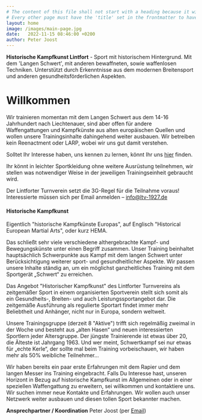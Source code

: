 ```yaml
---
# The content of this file shall not start with a heading because it will force Jekyll to create a new page entry in the nav bar. So start with simple text first.
# Every other page must have the 'title' set in the frontmatter to have it shown in the nav bar and have its own link.
layout: home
image: /images/main-page.jpg
date:   2022-11-15 08:46:00 +0200
author: Peter Joost
---
```


**Historische Kampfkunst Lintfort** - Sport mit historischem Hintergrund.
Mit dem 'Langen Schwert', mit anderen bewaffneten, sowie waffenlosen Techniken. Unterstützt durch Erkenntnisse aus dem modernen Breitensport und anderen gesundheitsförderlichen Aspekten.

# Willkommen
Wir trainieren momentan mit dem Langen Schwert aus dem 14-16 Jahrhundert nach Liechtenauer, sind aber offen für andere Waffengattungen und Kampfkünste aus alten europäischen Quellen und wollen unsere Trainingsinhalte dahingehend weiter ausbauen. Wir betreiben kein Reenactment oder LARP, wobei wir uns gut damit verstehen.

Solltet Ihr Interesse haben, uns kennen zu lernen, könnt Ihr uns [hier](https://hema-ltv1927.github.io/contact/) finden.

Ihr könnt in leichter Sportkleidung ohne weitere Ausrüstung teilnehmen, wir stellen was notwendiger Weise in der jeweiligen Trainingseinheit gebraucht wird.

Der Lintforter Turnverein setzt die 3G-Regel für die Teilnahme voraus!
Interessierte müssen sich per Email anmelden – [info@ltv-1927.de](mailto:info@ltv-1927.de)

#### Historische Kampfkunst
Eigentlich "historische Kampfkünste Europas", auf Englisch "Historical European Martial Arts", oder kurz HEMA.

Das schließt sehr viele verschiedene althergebrachte Kampf- und Bewegungskünste unter einen Begriff zusammen. Unser Training beinhaltet hauptsächlich Schwerpunkte aus Kampf mit dem langen Schwert unter Berücksichtigung weiterer sport- und gesundheitlicher Aspekte. Wir passen unsere Inhalte ständig an, um ein möglichst ganzheitliches Training mit dem Sportgerät „Schwert“ zu erreichen.

Das Angebot "Historischer Kampfkunst" des Lintforter Turnvereins als zeitgemäßer Sport in einem organisierten Sportverein stellt sich somit als ein Gesundheits-, Breiten- und auch Leistungssportangebot dar.
Die zeitgemäße Ausführung als regulierte Sportart findet immer mehr Beliebtheit und Anhänger, nicht nur in Europa, sondern weltweit.

Unsere Trainingsgruppe (derzeit 8 "Aktive") trifft sich regelmäßig zweimal in der Woche und besteht aus „alten Hasen“ und neuen interessierten Sportlern jeder Altersgruppe. Der jüngste Trainierende ist etwas über 20, die Älteste ist Jahrgang 1963. Und wer meint, Schwertkampf sei nur etwas für „echte Kerle“, der sollte mal beim Training vorbeischauen, wir haben mehr als 50% weibliche Teilnehmer…

Wir haben bereits ein paar erste Erfahrungen mit dem Rapier und dem langen Messer ins Training eingebracht.
Falls Du Interesse hast, unseren Horizont in Bezug auf historische Kampfkunst im Allgemeinen oder in einer speziellen Waffengattung zu erweitern, sei willkommen und kontaktiere uns. Wir suchen immer neue Kontakte und Erfahrungen. Wir wollen auch unser Netzwerk weiter ausbauen und diesen tollen Sport bekannter machen.


**Ansprechpartner / Koordination**
Peter Joost (per [Email](mailto:hema@ltv-1927.de))
